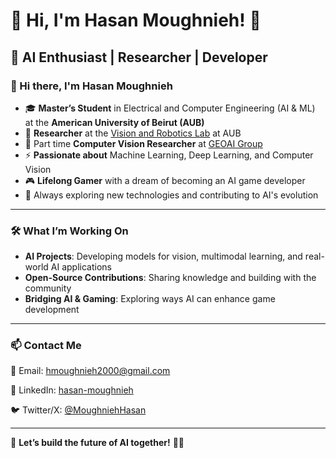 # 👋 Hi, I'm Hasan Moughnieh! 🤖  
## 🚀 AI Enthusiast | Researcher | Developer  

### 👋 Hi there, I'm Hasan Moughnieh

- 🎓 **Master’s Student** in Electrical and Computer Engineering (AI & ML) at the **American University of Beirut (AUB)**
- 🤖 **Researcher** at the [Vision and Robotics Lab](https://sites.aub.edu.lb/vrlab/) at AUB
- 🧠 Part time  **Computer Vision Researcher** at [GEOAI Group](https://geogroup.ai/) 
- ⚡ **Passionate about** Machine Learning, Deep Learning, and Computer Vision  
- 🎮 **Lifelong Gamer** with a dream of becoming an AI game developer  
- 🌱 Always exploring new technologies and contributing to AI's evolution  


---

### 🛠️ What I’m Working On  
- **AI Projects**: Developing models for vision, multimodal learning, and real-world AI applications  
- **Open-Source Contributions**: Sharing knowledge and building with the community  
- **Bridging AI & Gaming**: Exploring ways AI can enhance game development  

---

### 📫 Contact Me  
📧 Email: hmoughnieh2000@gmail.com 

💼 LinkedIn: [hasan-moughnieh](www.linkedin.com/in/hasan-moughnieh)

🐦 Twitter/X: [@MoughniehHasan](https://x.com/MoughniehHasan) 

---

🚀 **Let’s build the future of AI together!** 🤖✨

